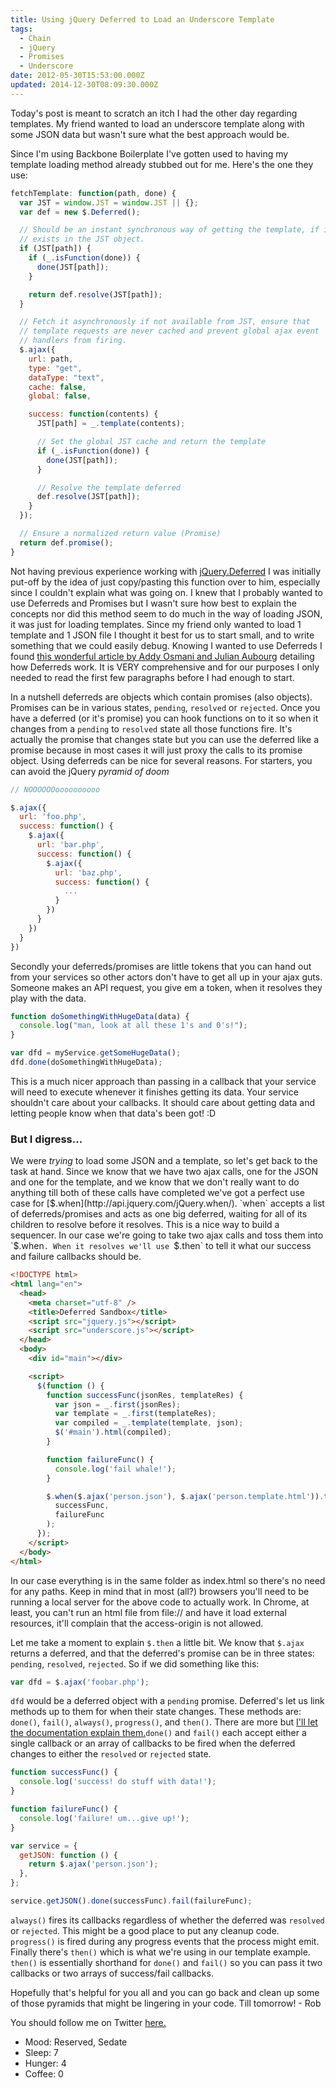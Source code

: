 ```yaml
---
title: Using jQuery Deferred to Load an Underscore Template
tags:
  - Chain
  - jQuery
  - Promises
  - Underscore
date: 2012-05-30T15:53:00.000Z
updated: 2014-12-30T08:09:30.000Z
---
```


Today's post is meant to scratch an itch I had the other day regarding templates. My friend wanted to load an underscore template along with some JSON data but wasn't sure what the best approach would be.

Since I'm using Backbone Boilerplate I've gotten used to having my template loading method already stubbed out for me. Here's the one they use:

```js
fetchTemplate: function(path, done) {
  var JST = window.JST = window.JST || {};
  var def = new $.Deferred();

  // Should be an instant synchronous way of getting the template, if it
  // exists in the JST object.
  if (JST[path]) {
    if (_.isFunction(done)) {
      done(JST[path]);
    }

    return def.resolve(JST[path]);
  }

  // Fetch it asynchronously if not available from JST, ensure that
  // template requests are never cached and prevent global ajax event
  // handlers from firing.
  $.ajax({
    url: path,
    type: "get",
    dataType: "text",
    cache: false,
    global: false,

    success: function(contents) {
      JST[path] = _.template(contents);

      // Set the global JST cache and return the template
      if (_.isFunction(done)) {
        done(JST[path]);
      }

      // Resolve the template deferred
      def.resolve(JST[path]);
    }
  });

  // Ensure a normalized return value (Promise)
  return def.promise();
}
```

Not having previous experience working with [jQuery.Deferred](http://api.jquery.com/category/deferred-object/) I was initially put-off by the idea of just copy/pasting this function over to him, especially since I couldn't explain what was going on. I knew that I probably wanted to use Deferreds and Promises but I wasn't sure how best to explain the concepts nor did this method seem to do much in the way of loading JSON, it was just for loading templates. Since my friend only wanted to load 1 template and 1 JSON file I thought it best for us to start small, and to write something that we could easily debug. Knowing I wanted to use Deferreds I found [this wonderful article by Addy Osmani and Julian Aubourg](http://msdn.microsoft.com/en-us/magazine/gg723713.aspx) detailing how Deferreds work. It is VERY comprehensive and for our purposes I only needed to read the first few paragraphs before I had enough to start.

In a nutshell deferreds are objects which contain promises (also objects). Promises can be in various states, `pending`, `resolved` or `rejected`. Once you have a deferred (or it's promise) you can hook functions on to it so when it changes from a `pending` to `resolved` state all those functions fire. It's actually the promise that changes state but you can use the deferred like a promise because in most cases it will just proxy the calls to its promise object. Using deferreds can be nice for several reasons. For starters, you can avoid the jQuery _pyramid of doom_

```js
// NOOOOOOoooooooooo

$.ajax({
  url: 'foo.php',
  success: function() {
    $.ajax({
      url: 'bar.php',
      success: function() {
        $.ajax({
          url: 'baz.php',
          success: function() {
            ...
          }
        })
      }
    })
  }
})
```

Secondly your deferreds/promises are little tokens that you can hand out from your services so other actors don't have to get all up in your ajax guts. Someone makes an API request, you give em a token, when it resolves they play with the data.

```js
function doSomethingWithHugeData(data) {
  console.log("man, look at all these 1's and 0's!");
}

var dfd = myService.getSomeHugeData();
dfd.done(doSomethingWithHugeData);
```

This is a much nicer approach than passing in a callback that your service will need to execute whenever it finishes getting its data. Your service shouldn't care about your callbacks. It should care about getting data and letting people know when that data's been got! :D

### But I digress...

We were _trying_ to load some JSON and a template, so let's get back to the task at hand. Since we know that we have two ajax calls, one for the JSON and one for the template, and we know that we don't really want to do anything till both of these calls have completed we've got a perfect use case for [$.when](http://api.jquery.com/jQuery.when/). `when` accepts a list of deferreds/promises and acts as one big deferred, waiting for all of its children to resolve before it resolves. This is a nice way to build a sequencer. In our case we're going to take two ajax calls and toss them into `$.when`. When it resolves we'll use `$.then` to tell it what our success and failure callbacks should be.

```html
<!DOCTYPE html>
<html lang="en">
  <head>
    <meta charset="utf-8" />
    <title>Deferred Sandbox</title>
    <script src="jquery.js"></script>
    <script src="underscore.js"></script>
  </head>
  <body>
    <div id="main"></div>

    <script>
      $(function () {
        function successFunc(jsonRes, templateRes) {
          var json = _.first(jsonRes);
          var template = _.first(templateRes);
          var compiled = _.template(template, json);
          $('#main').html(compiled);
        }

        function failureFunc() {
          console.log('fail whale!');
        }

        $.when($.ajax('person.json'), $.ajax('person.template.html')).then(
          successFunc,
          failureFunc
        );
      });
    </script>
  </body>
</html>
```

In our case everything is in the same folder as index.html so there's no need for any paths. Keep in mind that in most (all?) browsers you'll need to be running a local server for the above code to actually work. In Chrome, at least, you can't run an html file from file:// and have it load external resources, it'll complain that the access-origin is not allowed.

Let me take a moment to explain `$.then` a little bit. We know that `$.ajax` returns a deferred, and that the deferred's promise can be in three states: `pending`, `resolved`, `rejected`. So if we did something like this:

```js
var dfd = $.ajax('foobar.php');
```

`dfd` would be a deferred object with a `pending` promise. Deferred's let us link methods up to them for when their state changes. These methods are: `done()`, `fail()`, `always()`, `progress()`, and `then()`. There are more but [I'll let the documentation explain them.](http://api.jquery.com/category/deferred-object/)`done()` and `fail()` each accept either a single callback or an array of callbacks to be fired when the deferred changes to either the `resolved` or `rejected` state.

```js
function successFunc() {
  console.log('success! do stuff with data!');
}

function failureFunc() {
  console.log('failure! um...give up!');
}

var service = {
  getJSON: function () {
    return $.ajax('person.json');
  },
};

service.getJSON().done(successFunc).fail(failureFunc);
```

`always()` fires its callbacks regardless of whether the deferred was `resolved` or `rejected`. This might be a good place to put any cleanup code. `progress()` is fired during any progress events that the process might emit. Finally there's `then()` which is what we're using in our template example. `then()` is essentially shorthand for `done()` and `fail()` so you can pass it two callbacks or two arrays of success/fail callbacks.

Hopefully that's helpful for you all and you can go back and clean up some of those pyramids that might be lingering in your code. Till tomorrow! - Rob

You should follow me on Twitter [here.](http://twitter.com/rob_dodson)

- Mood: Reserved, Sedate
- Sleep: 7
- Hunger: 4
- Coffee: 0

